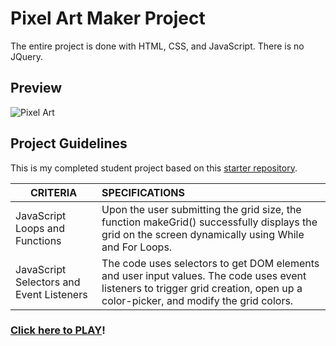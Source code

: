 # Pixel Art Maker Project
The entire project is done with HTML, CSS, and JavaScript. There is no JQuery.

## Preview
![Pixel Art](https://github.com/susanschen/Pixel-Art-Maker/blob/master/happy.JPG "Pixel Art")

## Project Guidelines
This is my completed student project based on this [starter repository](https://github.com/udacity/project-pixel-art-maker-starter).

| CRITERIA  | SPECIFICATIONS |
|-----------|:---------------------|
|JavaScript Loops and Functions |  Upon the user submitting the grid size, the function makeGrid() successfully displays the grid on the screen dynamically using While and For Loops.|
|JavaScript Selectors and Event Listeners | The code uses selectors to get DOM elements and user input values. The code uses event listeners to trigger grid creation, open up a color-picker, and modify the grid colors. |

### [Click here to PLAY](https://riskymind.github.io/Pixel-Art-Maker/)!

